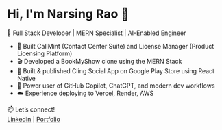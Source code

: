 # Hi, I'm Narsing Rao 👋
🔧 Full Stack Developer | MERN Specialist | AI-Enabled Engineer

- 💼 Built CallMint (Contact Center Suite) and License Manager (Product Licensing Platform)
- 🎬 Developed a BookMyShow clone using the MERN Stack
- 📱 Built & published Cling Social App on Google Play Store using React Native
- 🧠 Power user of GitHub Copilot, ChatGPT, and modern dev workflows
- ☁️ Experience deploying to Vercel, Render, AWS

📫 Let’s connect!  
[LinkedIn](https://www.linkedin.com/in/narsing0405) | [Portfolio](https://your-portfolio-site.com)
